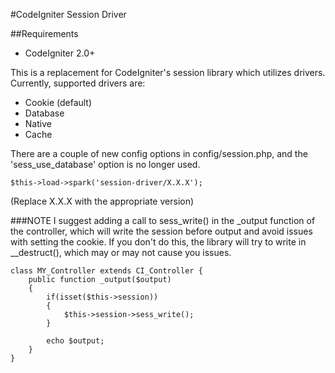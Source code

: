#CodeIgniter Session Driver

##Requirements
* CodeIgniter 2.0+

This is a replacement for CodeIgniter's session library which utilizes drivers. Currently, supported drivers are:

* Cookie (default)
* Database
* Native
* Cache

There are a couple of new config options in config/session.php, and the 'sess_use_database' option is no longer used.

	$this->load->spark('session-driver/X.X.X');

(Replace X.X.X with the appropriate version)

###NOTE
I suggest adding a call to sess_write() in the _output function of the controller, which will write the session before output and avoid issues with setting the cookie. If you don't do this, the library will try to write in __destruct(), which may or may not cause you issues.

	class MY_Controller extends CI_Controller {
		public function _output($output)
		{
			if(isset($this->session))
			{
				$this->session->sess_write();
			}

			echo $output;
		}
	}